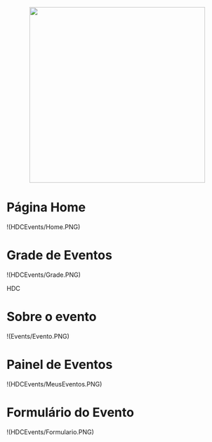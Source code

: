 <p align="center"><a href="https://laravel.com" target="_blank"><img src="https://raw.githubusercontent.com/laravel/art/master/logo-lockup/5%20SVG/2%20CMYK/1%20Full%20Color/laravel-logolockup-cmyk-red.svg" width="400"></a></p>
<h1>Página Home</h1>
!(HDCEvents/Home.PNG)

<h1>Grade de Eventos</h1>
!(HDCEvents/Grade.PNG)

HDC<h1>Sobre o evento</h1>
!(Events/Evento.PNG)

<h1>Painel de Eventos</h1>
!(HDCEvents/MeusEventos.PNG)

<h1>Formulário do Evento</h1>
!(HDCEvents/Formulario.PNG)
